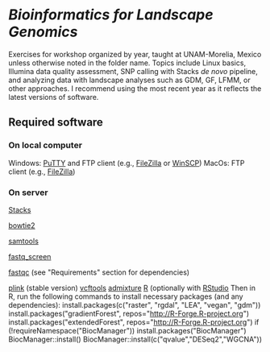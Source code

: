 # *Bioinformatics for Landscape Genomics*
Exercises for workshop organized by year, taught at UNAM-Morelia, Mexico unless otherwise noted in the folder name. Topics include Linux basics, Illumina data quality assessment, SNP calling with Stacks *de novo* pipeline, and analyzing data with landscape analyses such as GDM, GF, LFMM, or other approaches. I recommend using the most recent year as it reflects the latest versions of software.

## Required software
### On local computer
Windows: [PuTTY](https://www.chiark.greenend.org.uk/~sgtatham/putty/latest.html) and FTP client (e.g., [FileZilla](https://filezilla-project.org/) or [WinSCP](https://winscp.net/eng/download.php))
MacOs: FTP client (e.g., [FileZilla](https://filezilla-project.org/))

### On server
[Stacks](http://catchenlab.life.illinois.edu/stacks/)

[bowtie2](http://bowtie-bio.sourceforge.net/bowtie2/index.shtml)

[samtools](http://www.htslib.org/) 

[fastq_screen](https://www.bioinformatics.babraham.ac.uk/projects/fastq_screen/)

[fastqc](https://www.bioinformatics.babraham.ac.uk/projects/fastqc/)  (see "Requirements" section for dependencies)

[plink](https://www.cog-genomics.org/plink2)  (stable version)
[vcftools](https://vcftools.github.io/examples.html)
[admixture](http://software.genetics.ucla.edu/admixture/download.html)
[R]( https://www.r-project.org/) (optionally with [RStudio](https://www.rstudio.com/) 
Then in R, run the following commands to install necessary packages (and any dependencies):
	install.packages(c("raster", "rgdal", "LEA", "vegan", "gdm"))
  install.packages("gradientForest", repos="http://R-Forge.R-project.org")
  install.packages("extendedForest", repos="http://R-Forge.R-project.org")
  if (!requireNamespace("BiocManager"))
    install.packages("BiocManager")
  BiocManager::install()
  BiocManager::install(c("qvalue","DESeq2","WGCNA"))
